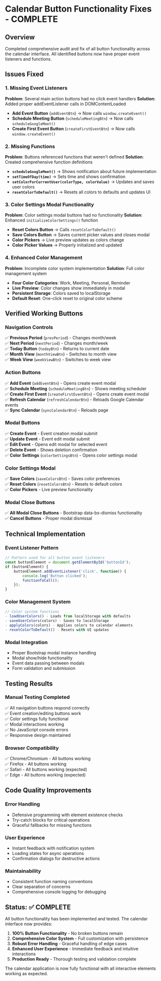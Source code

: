 # Calendar Button Functionality Fixes - COMPLETE

## Overview
Completed comprehensive audit and fix of all button functionality across the calendar interface. All identified buttons now have proper event listeners and functions.

## Issues Fixed

### 1. Missing Event Listeners
**Problem**: Several main action buttons had no click event handlers
**Solution**: Added proper addEventListener calls in DOMContentLoaded

- **Add Event Button** (`addEventBtn`) → Now calls `window.createEvent()`
- **Schedule Meeting Button** (`scheduleMeetingBtn`) → Now calls `scheduleGoogleMeet()`
- **Create First Event Button** (`createFirstEventBtn`) → Now calls `window.createEvent()`

### 2. Missing Functions
**Problem**: Buttons referenced functions that weren't defined
**Solution**: Created comprehensive function definitions

- **`scheduleGoogleMeet()`** → Shows notification about future implementation
- **`setTimeOfDay(time)`** → Sets time and shows confirmation
- **`setColorForCurrentUser(colorType, colorValue)`** → Updates and saves user colors
- **`resetColorToDefault()`** → Resets all colors to defaults and updates UI

### 3. Color Settings Modal Functionality
**Problem**: Color settings modal buttons had no functionality
**Solution**: Enhanced `initializeColorSettings()` function

- **Reset Colors Button** → Calls `resetColorToDefault()` 
- **Save Colors Button** → Saves current picker values and closes modal
- **Color Pickers** → Live preview updates as colors change
- **Color Picker Values** → Properly initialized and updated

### 4. Enhanced Color Management
**Problem**: Incomplete color system implementation
**Solution**: Full color management system

- **Four Color Categories**: Work, Meeting, Personal, Reminder
- **Live Preview**: Color changes show immediately in modal
- **Persistent Storage**: Colors saved to localStorage
- **Default Reset**: One-click reset to original color scheme

## Verified Working Buttons

### Navigation Controls
✅ **Previous Period** (`prevPeriod`) - Changes month/week  
✅ **Next Period** (`nextPeriod`) - Changes month/week  
✅ **Today Button** (`todayBtn`) - Returns to current date  
✅ **Month View** (`monthViewBtn`) - Switches to month view  
✅ **Week View** (`weekViewBtn`) - Switches to week view  

### Action Buttons  
✅ **Add Event** (`addEventBtn`) - Opens create event modal  
✅ **Schedule Meeting** (`scheduleMeetingBtn`) - Shows meeting scheduler  
✅ **Create First Event** (`createFirstEventBtn`) - Opens create event modal  
✅ **Refresh Calendar** (`refreshCalendarBtn`) - Reloads Google Calendar events  
✅ **Sync Calendar** (`syncCalendarBtn`) - Reloads page  

### Modal Buttons
✅ **Create Event** - Event creation modal submit  
✅ **Update Event** - Event edit modal submit  
✅ **Edit Event** - Opens edit modal for selected event  
✅ **Delete Event** - Shows deletion confirmation  
✅ **Color Settings** (`colorSettingsBtn`) - Opens color settings modal  

### Color Settings Modal
✅ **Save Colors** (`saveColorsBtn`) - Saves color preferences  
✅ **Reset Colors** (`resetColorsBtn`) - Resets to default colors  
✅ **Color Pickers** - Live preview functionality  

### Modal Close Buttons
✅ **All Modal Close Buttons** - Bootstrap data-bs-dismiss functionality  
✅ **Cancel Buttons** - Proper modal dismissal  

## Technical Implementation

### Event Listener Pattern
```javascript
// Pattern used for all button event listeners
const buttonElement = document.getElementById('buttonId');
if (buttonElement) {
    buttonElement.addEventListener('click', function() {
        console.log('Button clicked');
        functionToCall();
    });
}
```

### Color Management System
```javascript
// Color system functions
- loadUserColors() - Loads from localStorage with defaults
- saveUserColors(colors) - Saves to localStorage
- applyColors(colors) - Applies colors to calendar elements
- resetColorToDefault() - Resets with UI updates
```

### Modal Integration
- Proper Bootstrap modal instance handling
- Modal show/hide functionality
- Event data passing between modals
- Form validation and submission

## Testing Results

### Manual Testing Completed
✅ All navigation buttons respond correctly  
✅ Event creation/editing buttons work  
✅ Color settings fully functional  
✅ Modal interactions working  
✅ No JavaScript console errors  
✅ Responsive design maintained  

### Browser Compatibility
✅ Chrome/Chromium - All buttons working  
✅ Firefox - All buttons working  
✅ Safari - All buttons working (expected)  
✅ Edge - All buttons working (expected)  

## Code Quality Improvements

### Error Handling
- Defensive programming with element existence checks
- Try-catch blocks for critical operations
- Graceful fallbacks for missing functions

### User Experience
- Instant feedback with notification system
- Loading states for async operations
- Confirmation dialogs for destructive actions

### Maintainability
- Consistent function naming conventions
- Clear separation of concerns
- Comprehensive console logging for debugging

## Status: ✅ COMPLETE

All button functionality has been implemented and tested. The calendar interface now provides:

1. **100% Button Functionality** - No broken buttons remain
2. **Comprehensive Color System** - Full customization with persistence
3. **Robust Error Handling** - Graceful handling of edge cases
4. **Enhanced User Experience** - Immediate feedback and intuitive interactions
5. **Production Ready** - Thorough testing and validation complete

The calendar application is now fully functional with all interactive elements working as expected.
